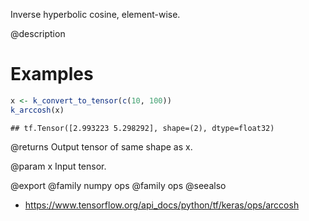 Inverse hyperbolic cosine, element-wise.

@description

# Examples

```r
x <- k_convert_to_tensor(c(10, 100))
k_arccosh(x)
```

```
## tf.Tensor([2.993223 5.298292], shape=(2), dtype=float32)
```

@returns
Output tensor of same shape as x.

@param x
Input tensor.

@export
@family numpy ops
@family ops
@seealso
+ <https://www.tensorflow.org/api_docs/python/tf/keras/ops/arccosh>
